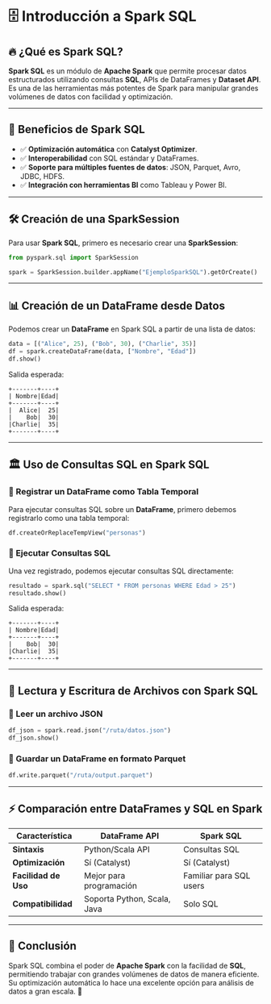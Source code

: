 # 🗄️ Introducción a Spark SQL

## 🔥 ¿Qué es Spark SQL?
**Spark SQL** es un módulo de **Apache Spark** que permite procesar datos estructurados utilizando consultas **SQL**, APIs de DataFrames y **Dataset API**. Es una de las herramientas más potentes de Spark para manipular grandes volúmenes de datos con facilidad y optimización.

---

## 📌 Beneficios de Spark SQL
- ✅ **Optimización automática** con **Catalyst Optimizer**.
- ✅ **Interoperabilidad** con SQL estándar y DataFrames.
- ✅ **Soporte para múltiples fuentes de datos**: JSON, Parquet, Avro, JDBC, HDFS.
- ✅ **Integración con herramientas BI** como Tableau y Power BI.

---

## 🛠️ Creación de una SparkSession
Para usar **Spark SQL**, primero es necesario crear una **SparkSession**:
```python
from pyspark.sql import SparkSession

spark = SparkSession.builder.appName("EjemploSparkSQL").getOrCreate()
```

---

## 📊 Creación de un DataFrame desde Datos
Podemos crear un **DataFrame** en Spark SQL a partir de una lista de datos:
```python
data = [("Alice", 25), ("Bob", 30), ("Charlie", 35)]
df = spark.createDataFrame(data, ["Nombre", "Edad"])
df.show()
```
Salida esperada:
```
+-------+----+
| Nombre|Edad|
+-------+----+
|  Alice|  25|
|    Bob|  30|
|Charlie|  35|
+-------+----+
```

---

## 🏛️ Uso de Consultas SQL en Spark SQL
### 🔹 Registrar un DataFrame como Tabla Temporal
Para ejecutar consultas SQL sobre un **DataFrame**, primero debemos registrarlo como una tabla temporal:
```python
df.createOrReplaceTempView("personas")
```

### 🔹 Ejecutar Consultas SQL
Una vez registrado, podemos ejecutar consultas SQL directamente:
```python
resultado = spark.sql("SELECT * FROM personas WHERE Edad > 25")
resultado.show()
```
Salida esperada:
```
+-------+----+
| Nombre|Edad|
+-------+----+
|    Bob|  30|
|Charlie|  35|
+-------+----+
```

---

## 📂 Lectura y Escritura de Archivos con Spark SQL
### 🔹 Leer un archivo JSON
```python
df_json = spark.read.json("/ruta/datos.json")
df_json.show()
```

### 🔹 Guardar un DataFrame en formato Parquet
```python
df.write.parquet("/ruta/output.parquet")
```

---

## ⚡ Comparación entre DataFrames y SQL en Spark
| Característica  | DataFrame API  | Spark SQL  |
|---------------|---------------|------------|
| **Sintaxis** | Python/Scala API | Consultas SQL |
| **Optimización** | Sí (Catalyst) | Sí (Catalyst) |
| **Facilidad de Uso** | Mejor para programación | Familiar para SQL users |
| **Compatibilidad** | Soporta Python, Scala, Java | Solo SQL |

---

## 🎯 Conclusión
Spark SQL combina el poder de **Apache Spark** con la facilidad de **SQL**, permitiendo trabajar con grandes volúmenes de datos de manera eficiente. Su optimización automática lo hace una excelente opción para análisis de datos a gran escala. 🚀

